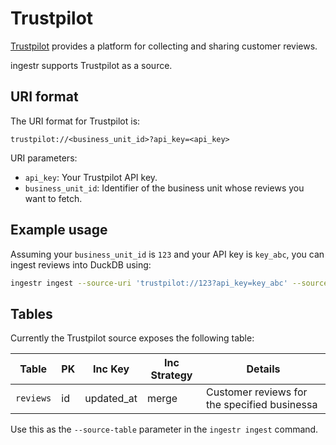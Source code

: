 # Trustpilot

[Trustpilot](https://www.trustpilot.com/) provides a platform for collecting and
sharing customer reviews.

ingestr supports Trustpilot as a source.

## URI format

The URI format for Trustpilot is:

```
trustpilot://<business_unit_id>?api_key=<api_key>
```

URI parameters:
- `api_key`: Your Trustpilot API key.
- `business_unit_id`: Identifier of the business unit whose reviews you want to fetch.

## Example usage

Assuming your `business_unit_id` is `123` and your API key is `key_abc`, you can ingest reviews into DuckDB using:

```bash
ingestr ingest --source-uri 'trustpilot://123?api_key=key_abc' --source-table 'reviews' --dest-uri duckdb:///trustpilot.duckdb --dest-table 'dest.reviews'
```

## Tables

Currently the Trustpilot source exposes the following table:

| Table           | PK | Inc Key | Inc Strategy | Details                                                                                                                                        |
| --------------- | ----------- | --------------- | ------------------- | ---------------------------------------------------------------------------------------------------------------------------------------------- |
| `reviews`       | id | updated_at | merge               | Customer reviews for the specified businessa |

Use this as the `--source-table` parameter in the `ingestr ingest` command.